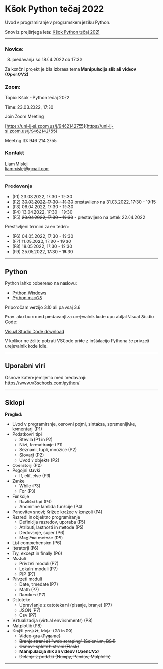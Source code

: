 # Kšok Python tečaj 2022
Uvod v programiranje v programskem jeziku Python. 

Snov iz prejšnjega leta:
[Kšok Python tečaj 2021](https://github.com/15minutOdmora/Ksok-Python-tecaj)

---

### Novice:

8. predavanja so 18.04.2022 ob 17:30

Za končni projekt je bila izbrana tema **Manipulacija slik ali videov (OpenCV2)**

### Zoom:

Topic: Kšok - Python tečaj 2022

Time: 23.03.2022, 17:30

Join Zoom Meeting

[https://uni-lj-si.zoom.us/j/9462142755](https://uni-lj-si.zoom.us/j/9462142755)

Meeting ID: 946 214 2755

### Kontakt

Liam Mislej  
liammislej@gmail.com  

---

### Predavanja:

- (P1) 23.03.2022, 17:30 - 19:30
- (P2) ~~30.03.2022, 17:30 - 19:30~~ prestavljeno na 31.03.2022, 17:30 - 19:15 
- (P3) 06.04.2022, 17:30 - 19:30
- (P4) 13.04.2022, 17:30 - 19:30
- (P5) ~~20.04.2022, 17:30 - 19:30~~ - prestavljeno na petek 22.04.2022

Prestavljeni termini za en teden:

- (P6) 04.05.2022, 17:30 - 19:30
- (P7) 11.05.2022, 17:30 - 19:30
- (P8) 18.05.2022, 17:30 - 19:30
- (P9) 25.05.2022, 17:30 - 19:30

---

## Python

Python lahko poberemo na naslovu:
- [Python Windows](https://www.python.org/downloads/windows/)
- [Python macOS](https://www.python.org/downloads/macos/)

Priporočam verzijo 3.10 ali pa vsaj 3.6

Prav tako bom med predavanji za urejevalnik kode uporabljal Visual Studio Code:

[Visual Studio Code download](https://code.visualstudio.com/)

V kolikor ne želite pobrati VSCode pride z inštalacijo Pythona še privzeti urejevalnik kode Idle.

---

## Uporabni viri

Osnove katere jemljemo med predavanji:
https://www.w3schools.com/python/

---

## Sklopi 

**Pregled:**

- Uvod v programiranje, osnovni pojmi, sintaksa, spremenljivke, komentarji (P1)
- Podatkovni tipi
    - Števila (P1 in P2)
    - Nizi, formatiranje (P1)
    - Seznami, tupli, množice (P2)
    - Slovarji (P2)
    - Uvod v objekte (P2)
- Operatorji (P2)
- Pogojni stavki
    - If, elif, else (P3)
- Zanke
    - While (P3)
    - For (P3)
- Funkcije
    - Različni tipi (P4)
    - Anonimne lambda funkcije (P4)
- Ponovitev snovi; Križec krožec v konzoli (P4)
- Razredi in objektno programiranje
    - Definicija razredov, uporaba (P5)
    - Atributi, lastnosti in metode (P5)
    - Dedovanje, super (P6)
    - Magične metode (P5)
- List comprehension (P6)
- Iteratorji (P6)
- Try, except in finally (P6)
- Moduli 
    - Privzeti moduli (P7)
    - Lokalni moduli (P7)
    - PIP (P7)
- Privzeti moduli
    - Date, timedate (P7)
    - Math (P7)
    - Random (P7)
- Datoteke
    - Upravljanje z datotekami (pisanje, branje) (P7)
    - JSON (P7)
    - Csv (P7)
- Virtualizacija (virtual environments) (P8)
- Matplotlib (P8)
- Krajši projekt, ideje: (P8 in P9)
    - ~~Video igra (Pygame)~~
    - ~~Branje strani ali "web scraping" (Selenium, BS4)~~
    - ~~Osnove spletnih strani (Flask)~~
    - **Manipulacija slik ali videov (OpenCV2)**
    - ~~Delanje z podatki (Numpy, Pandas, Matplolib)~~

---
